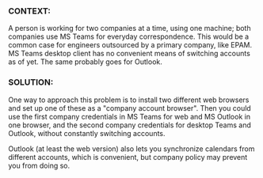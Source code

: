 ### CONTEXT:

A person is working for two companies at a time, using one machine; both companies use MS Teams 
for everyday correspondence. This would be a common case for engineers outsourced by a primary company, like EPAM.
MS Teams desktop client has no convenient means of switching accounts as of yet. The same probably goes for Outlook.

### SOLUTION:

One way to approach this problem is to install two different web browsers and
set up one of these as a "company account browser".
Then you could use the first company credentials in MS Teams for web and MS Outlook in one browser,
and the second company credentials for desktop Teams and Outlook, without constantly switching accounts.

Outlook (at least the web version) also lets you synchronize calendars from different accounts, 
which is convenient, but company policy may prevent you from doing so.
